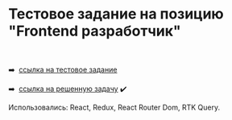 # Тестовое задание на позицию "Frontend разработчик"
<br/>

:arrow_right: &nbsp;[ссылка на тестовое задание](https://github.com/fugr-ru/frontend-javascript-test-2)

:arrow_right: &nbsp;[ссылка на решенную задачу](https://test-task-2-alpha.vercel.app) :heavy_check_mark:

Использовались: React, Redux, React Router Dom, RTK Query.
